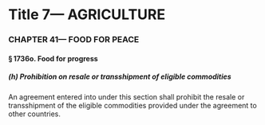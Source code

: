 
# Title 7— AGRICULTURE
### CHAPTER 41— FOOD FOR PEACE
#### § 1736o. Food for progress
##### (h) Prohibition on resale or transshipment of eligible commodities

An agreement entered into under this section shall prohibit the resale or transshipment of the eligible commodities provided under the agreement to other countries.

